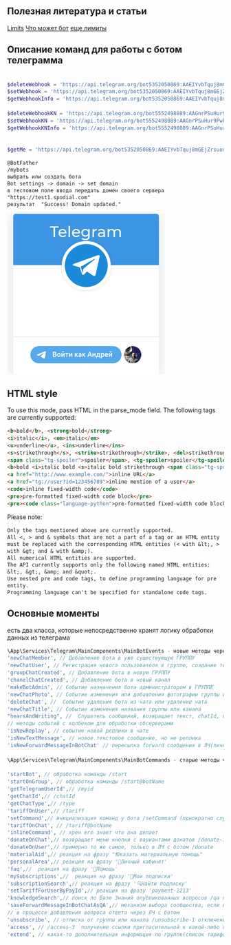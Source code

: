 ## Полезная литература и статьи
[Limits](https://skybots.ru/telegram-limity/?ysclid=l8bghcslr9780385652)
[Что может бот](https://habr.com/ru/post/543676/?ysclid=l8bjydo8hs17956581)
[еще лимиты](https://limits.tginfo.me/ru-RU)


## Описание команд для работы с ботом телеграмма
```php

$deleteWebhook = 'https://api.telegram.org/bot5352050869:AAEIYvbTquj8mGEjZrsuonLfhR0uZzAaKxk/deleteWebhook?url=https://test1.spodial.com/bot/webhook';
$setWebhook = 'https://api.telegram.org/bot5352050869:AAEIYvbTquj8mGEjZrsuonLfhR0uZzAaKxk/setWebhook?url=https://test1.spodial.com/bot/webhook';
$getWebhookInfo = 'https://api.telegram.org/bot5352050869:AAEIYvbTquj8mGEjZrsuonLfhR0uZzAaKxk/getWebhookInfo';

$deleteWebhookKN = 'https://api.telegram.org/bot5552498089:AAGnrPSuHur9Pwkvvc9K26MBSVtGO8j3Quc/deleteWebhook?url=https://test1.spodial.com/bot/knowledge-webhook';
$setWebhookKN = 'https://api.telegram.org/bot5552498089:AAGnrPSuHur9Pwkvvc9K26MBSVtGO8j3Quc/setWebhook?url=https://test1.spodial.com/bot/webhook-knowledge';
$getWebhookKNInfo = 'https://api.telegram.org/bot5552498089:AAGnrPSuHur9Pwkvvc9K26MBSVtGO8j3Quc/getWebhookInfo';


$getMe = 'https://api.telegram.org/bot5352050869:AAEIYvbTquj8mGEjZrsuonLfhR0uZzAaKxk/getMe';
```


```telegramm
@BotFather
/mybots
выбрать или создать бота
Bot settings -> domain -> set domain
в тестовом поле ввода передать домен своего сервера "https://test1.spodial.com" 
результат  "Success! Domain updated."
```

![Image](images/telegram_domain_register.png)


## HTML style

To use this mode, pass HTML in the parse_mode field. The following tags are currently supported:

```html
<b>bold</b>, <strong>bold</strong>
<i>italic</i>, <em>italic</em>
<u>underline</u>, <ins>underline</ins>
<s>strikethrough</s>, <strike>strikethrough</strike>, <del>strikethrough</del>
<span class="tg-spoiler">spoiler</span>, <tg-spoiler>spoiler</tg-spoiler>
<b>bold <i>italic bold <s>italic bold strikethrough <span class="tg-spoiler">italic bold strikethrough spoiler</span></s> <u>underline italic bold</u></i> bold</b>
<a href="http://www.example.com/">inline URL</a>
<a href="tg://user?id=123456789">inline mention of a user</a>
<code>inline fixed-width code</code>
<pre>pre-formatted fixed-width code block</pre>
<pre><code class="language-python">pre-formatted fixed-width code block written in the Python programming language</code></pre>
```
Please note:

    Only the tags mentioned above are currently supported.
    All <, > and & symbols that are not a part of a tag or an HTML entity must be replaced with the corresponding HTML entities (< with &lt;, > with &gt; and & with &amp;).
    All numerical HTML entities are supported.
    The API currently supports only the following named HTML entities: &lt;, &gt;, &amp; and &quot;.
    Use nested pre and code tags, to define programming language for pre entity.
    Programming language can't be specified for standalone code tags.


## Основные моменты

есть два класса, которые непосредственно хранят логику обработки данных из телеграма
```php
\App\Services\Telegram\MainComponents\MainBotEvents - новые методы через события
'newChatMember', // Добавление бота в уже существующую ГРУППУ
'newChatUser', // Регистрация нового пользователя в группе, создание телеграм-юзера(если еще нет)
'groupChatCreated', // Добавление бота в новую ГРУППУ
'chanelChatCreated', // Добавление бота в новый канал
'makeBotAdmin', // Событие назначения бота администратором в ГРУППЕ
'newChatPhoto', // Событие изменения или добавления фотографии группы или канала
'deleteChat', //  Событие удаления бота из чата или удаление чата
'newChatTitle', // Событие изменения названия группы или канала
"hearsAndWriting", //  Слушатель сообщений, возвращает текст, chatId, userId (если есть текст то может вызвать обработчик)
// методы событий с колбеком для обработки обсерверами
'isNewReplay', // событие новой реплики в чате
'isNewTextMessage', // новое текстовое сообщение, но не реплика
'isNewForwardMessageInBotChat' // пересылка forward сообщения в ЛЧ(личный чат) с ботом

\App\Services\Telegram\MainComponents\MainBotCommands - старые методы через команды встроенные в расширение

'startBot', // обработка команды /start
'startOnGroup', // обработка команды /start@botName
'getTelegramUserId',// /myid
'getChatId',// /chatId
'getChatType',// /type
'tariffOnUser',// /tariff
'setCommand',// инициализация команд у бота /setCommand (однократно служебная)
'tariffOnChat', // /tariff@botName
'inlineCommand', // хрен его знает что она делает
'donateOnChat',// возвращает меню кнопки с вариантами донатов /donate-1@botName
'donateOnUser',// примерно то же самое, только в ЛЧ с ботом /donate 
'materialAid',// реакция на фразу "❗Оказать материальную помощь"
'personalArea',// реакция на фразу '🚀Личный кабинет'
'faq',//  реакция на фразу '🔧Помощь'
'mySubscriptions',//  реакция на фразу '📂Мои подписки'
'subscriptionSearch',// реакция на фразу '🔍Найти подписку'
'setTariffForUserByPayId',// реакция на фразу 'payment-1213'
'knowledgeSearch',// поиск по Базе Знаний опубликованных вопросов /qa поисковая фраза
'saveForwardMessageInBotChatAsQA',// механизм выбора сообщества, если несколько у одного автора /add-qa-community-3
// в процессе добавления вопроса ответа через ЛЧ с ботом
'unsubscribe', // отписка от группы или канала /unsubscribe-1 отключение автоплатежа
'access', // /access-3  получение ссылки пригласительной к какой-либо группе
'extend', // какая-то дополнительная информация по группе(список тарифов и еще что-то) /extend-1 работает только при подписке

```